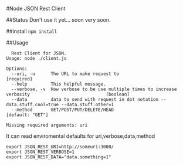 #Node JSON Rest Client

##Status
  Don't use it yet... soon very soon.

##install
  ```npm install```

##Usage
```
  Rest Client for JSON.
Usage: node ./client.js

Options:
  --uri, -u      The URL to make request to                                                             [required]
  --help         This helpful message.                                                                
  --verbose, -v  How verbose to be use multiple times to increase verbosity                             [boolean]
  --data         data to send with request in dot notation --data.stuff.cool=true --data.stuff.other=1
  --method       GET/POST/PUT/DELETE/HEAD                                                               [default: "GET"]

Missing required arguments: uri
```

It can read enviromental defaults for uri,verbose,data,method
```
export JSON_REST_URI=http://someuri:3000/
export JSON_REST_VERBOSE=1
export JSON_REST_DATA="data.something=1"
```

